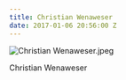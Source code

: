 ```yaml
---
title: Christian Wenaweser
date: 2017-01-06 20:56:00 Z
---
```


![Christian Wenaweser.jpeg](/uploads/Christian%20Wenaweser.jpeg)

Christian Wenaweser